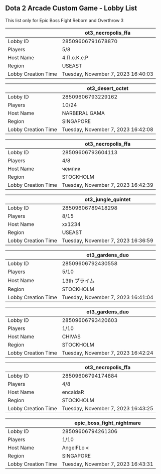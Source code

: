 ## Dota 2 Arcade Custom Game - Lobby List

This list only for Epic Boss Fight Reborn and Overthrow 3

|  | ot3_necropolis_ffa |
| ------ | ------ |
| Lobby ID | 28509606791678870 |
| Players | 5/8 |
| Host Name | 4.П.о.К.е.Р |
| Region | USEAST |
| Lobby Creation Time | Tuesday, November 7, 2023 16:40:03 |


|  | ot3_desert_octet |
| ------ | ------ |
| Lobby ID | 28509606793229162 |
| Players | 10/24 |
| Host Name | NARBERAL GAMA |
| Region | SINGAPORE |
| Lobby Creation Time | Tuesday, November 7, 2023 16:42:08 |


|  | ot3_necropolis_ffa |
| ------ | ------ |
| Lobby ID | 28509606793604113 |
| Players | 4/8 |
| Host Name | чемпик |
| Region | STOCKHOLM |
| Lobby Creation Time | Tuesday, November 7, 2023 16:42:39 |


|  | ot3_jungle_quintet |
| ------ | ------ |
| Lobby ID | 28509606789418298 |
| Players | 8/15 |
| Host Name | xx1234 |
| Region | USEAST |
| Lobby Creation Time | Tuesday, November 7, 2023 16:36:59 |


|  | ot3_gardens_duo |
| ------ | ------ |
| Lobby ID | 28509606792430558 |
| Players | 5/10 |
| Host Name | 13th プライム |
| Region | STOCKHOLM |
| Lobby Creation Time | Tuesday, November 7, 2023 16:41:04 |


|  | ot3_gardens_duo |
| ------ | ------ |
| Lobby ID | 28509606793420603 |
| Players | 1/10 |
| Host Name | CHIVAS |
| Region | STOCKHOLM |
| Lobby Creation Time | Tuesday, November 7, 2023 16:42:24 |


|  | ot3_necropolis_ffa |
| ------ | ------ |
| Lobby ID | 28509606794174884 |
| Players | 4/8 |
| Host Name | encaidaR |
| Region | STOCKHOLM |
| Lobby Creation Time | Tuesday, November 7, 2023 16:43:25 |


|  | epic_boss_fight_nightmare |
| ------ | ------ |
| Lobby ID | 28509606794261306 |
| Players | 1/10 |
| Host Name | AngelFLo « |
| Region | SINGAPORE |
| Lobby Creation Time | Tuesday, November 7, 2023 16:43:31 |


